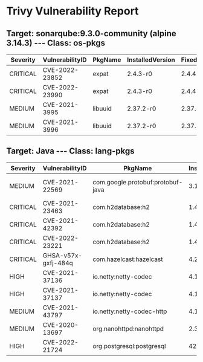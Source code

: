 # Trivy Vulnerability Report

## Target: sonarqube:9.3.0-community (alpine 3.14.3) --- Class: os-pkgs
|Severity|VulnerabilityID|PkgName|InstalledVersion|FixedVersion|
|--------|---------------|-------|----------------|------------|
|CRITICAL|CVE-2022-23852|expat|2.4.3-r0|2.4.4-r0|
|CRITICAL|CVE-2022-23990|expat|2.4.3-r0|2.4.4-r0|
|MEDIUM|CVE-2021-3995|libuuid|2.37.2-r0|2.37.3-r0|
|MEDIUM|CVE-2021-3996|libuuid|2.37.2-r0|2.37.3-r0|

## Target: Java --- Class: lang-pkgs
|Severity|VulnerabilityID|PkgName|InstalledVersion|FixedVersion|
|--------|---------------|-------|----------------|------------|
|MEDIUM|CVE-2021-22569|com.google.protobuf:protobuf-java|3.15.8|3.16.1, 3.18.2, 3.19.2|
|CRITICAL|CVE-2021-23463|com.h2database:h2|1.4.199|2.0.202|
|CRITICAL|CVE-2021-42392|com.h2database:h2|1.4.199|2.0.206|
|CRITICAL|CVE-2022-23221|com.h2database:h2|1.4.199|2.1.210|
|CRITICAL|GHSA-v57x-gxfj-484q|com.hazelcast:hazelcast|4.2.2|4.2.4, 4.1.8, 4.0.5, 5.0.2|
|HIGH|CVE-2021-37136|io.netty:netty-codec|4.1.66.Final|4.1.68.Final|
|HIGH|CVE-2021-37137|io.netty:netty-codec|4.1.66.Final|4.1.68.Final|
|MEDIUM|CVE-2021-43797|io.netty:netty-codec-http|4.1.66.Final|4.1.71.Final|
|MEDIUM|CVE-2020-13697|org.nanohttpd:nanohttpd|2.3.1||
|HIGH|CVE-2022-21724|org.postgresql:postgresql|42.3.1|42.3.2, 42.2.25|
